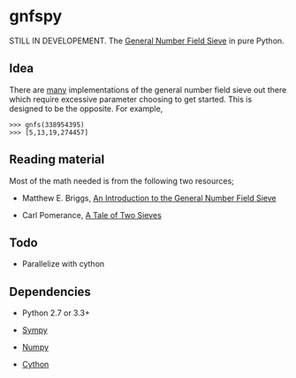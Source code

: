 gnfspy
=======

STILL IN DEVELOPEMENT. The [General Number Field Sieve](http://en.wikipedia.org/wiki/General_number_field_sieve) in pure Python. 

Idea 
-----

There are [many](http://en.wikipedia.org/wiki/General_number_field_sieve#Implementations) implementations of the general number field sieve out there which require excessive parameter choosing to get started. This is designed to be the opposite. For example, 

	>>> gnfs(338954395)
	>>> [5,13,19,274457]

Reading material 
----------------

Most of the math needed is from the following two resources;

- Matthew E. Briggs, [An Introduction to the General Number Field Sieve](http://scholar.lib.vt.edu/theses/public/etd-32298-93111/materials/etd.pdf)

- Carl Pomerance, [A Tale of Two Sieves](http://www.ams.org/notices/199612/pomerance.pdf) 


Todo
-----
- Parallelize with cython

Dependencies
------------

- Python 2.7 or 3.3+

- [Sympy](http://www.sympy.org/)

- [Numpy](http://www.numpy.org/)

- [Cython](http://cython.org/)


